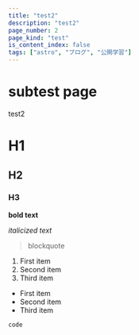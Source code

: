```yaml
---
title: "test2"
description: "test2"
page_number: 2
page_kind: "test"
is_content_index: false
tags: ["astro", "ブログ", "公開学習"]
---
```


# subtest page

test2

# H1

## H2

### H3

**bold text**

_italicized text_

> blockquote

1. First item
2. Second item
3. Third item

- First item
- Second item
- Third item

`code`